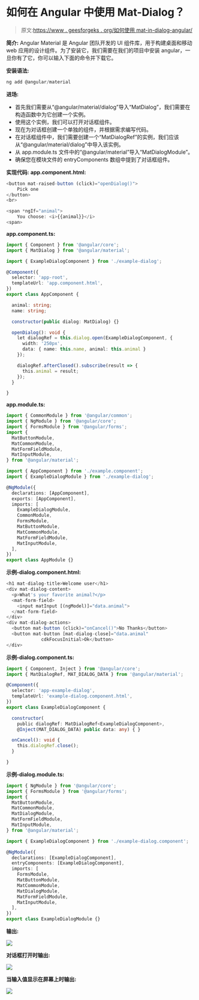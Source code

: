 # 如何在 Angular 中使用 Mat-Dialog？

> 原文:[https://www . geesforgeks . org/如何使用 mat-in-dialog-angular/](https://www.geeksforgeeks.org/how-to-use-mat-dialog-in-angular/)

**简介:**
Angular Material 是 Angular 团队开发的 UI 组件库，用于构建桌面和移动 web 应用的设计组件。为了安装它，我们需要在我们的项目中安装 angular，一旦你有了它，你可以输入下面的命令并下载它。

**安装语法:**

```ts
ng add @angular/material
```

**进场:**

*   首先我们需要从“@angular/material/dialog”导入“MatDialog”，我们需要在构造函数中为它创建一个实例。
*   使用这个实例，我们可以打开对话框组件。
*   现在为对话框创建一个单独的组件，并根据需求编写代码。
*   在对话框组件中，我们需要创建一个“MatDialogRef”的实例，我们应该从“@angular/material/dialog”中导入该实例。
*   从 app.module.ts 文件中的“@angular/material”导入“MatDialogModule”。
*   确保您在模块文件的 entryComponents 数组中提到了对话框组件。

**实现代码:** **app.component.html:**

```ts
<button mat-raised-button (click)="openDialog()">
    Pick one
</button>
<br>

<span *ngIf="animal">
    You choose: <i>{{animal}}</i>
<span>
```

**app.component.ts:**

```ts
import { Component } from '@angular/core';
import { MatDialog } from '@angular/material';

import { ExampleDialogComponent } from './example-dialog';

@Component({
  selector: 'app-root',
  templateUrl: 'app.component.html',
})
export class AppComponent {

  animal: string;
  name: string;

  constructor(public dialog: MatDialog) {}

  openDialog(): void {
    let dialogRef = this.dialog.open(ExampleDialogComponent, {
      width: '250px',
      data: { name: this.name, animal: this.animal }
    });

    dialogRef.afterClosed().subscribe(result => {
      this.animal = result;
    });
  }

}
```

**app.module.ts:**

```ts
import { CommonModule } from '@angular/common';
import { NgModule } from '@angular/core';
import { FormsModule } from '@angular/forms';
import {
  MatButtonModule,
  MatCommonModule,
  MatFormFieldModule,
  MatInputModule,
} from '@angular/material';

import { AppComponent } from './example.component';
import { ExampleDialogModule } from './example-dialog';

@NgModule({
  declarations: [AppComponent],
  exports: [AppComponent],
  imports: [
    ExampleDialogModule,
    CommonModule,
    FormsModule,
    MatButtonModule,
    MatCommonModule,
    MatFormFieldModule,
    MatInputModule,
  ],
})
export class AppModule {}
```

**示例-dialog.component.html:**

```ts
<h1 mat-dialog-title>Welcome user</h1>
<div mat-dialog-content>
  <p>What's your favorite animal?</p>
  <mat-form-field>
    <input matInput [(ngModel)]="data.animal">
  </mat-form-field>
</div>
<div mat-dialog-actions>
  <button mat-button (click)="onCancel()">No Thanks</button>
  <button mat-button [mat-dialog-close]="data.animal" 
             cdkFocusInitial>Ok</button>
</div>
```

**示例-dialog.component.ts:**

```ts
import { Component, Inject } from '@angular/core';
import { MatDialogRef, MAT_DIALOG_DATA } from '@angular/material';

@Component({
  selector: 'app-example-dialog',
  templateUrl: 'example-dialog.component.html',
})
export class ExampleDialogComponent {

  constructor(
    public dialogRef: MatDialogRef<ExampleDialogComponent>,
    @Inject(MAT_DIALOG_DATA) public data: any) { }

  onCancel(): void {
    this.dialogRef.close();
  }

}
```

**示例-dialog.module.ts:**

```ts
import { NgModule } from '@angular/core';
import { FormsModule } from '@angular/forms';
import {
  MatButtonModule,
  MatCommonModule,
  MatDialogModule,
  MatFormFieldModule,
  MatInputModule,
} from '@angular/material';

import { ExampleDialogComponent } from './example-dialog.component';

@NgModule({
  declarations: [ExampleDialogComponent],
  entryComponents: [ExampleDialogComponent],
  imports: [
    FormsModule,
    MatButtonModule,
    MatCommonModule,
    MatDialogModule,
    MatFormFieldModule,
    MatInputModule,
  ],
})
export class ExampleDialogModule {}
```

**输出:**

![](img/56039cd52d799dc15ca5f3403124418a.png)

**对话框打开时输出:**

![](img/3c69cf679321f7b8fbe18bab2663d33c.png)

**当输入值显示在屏幕上时输出:**

![](img/f62b0dcbd781a8e9be5f26ea3df14354.png)